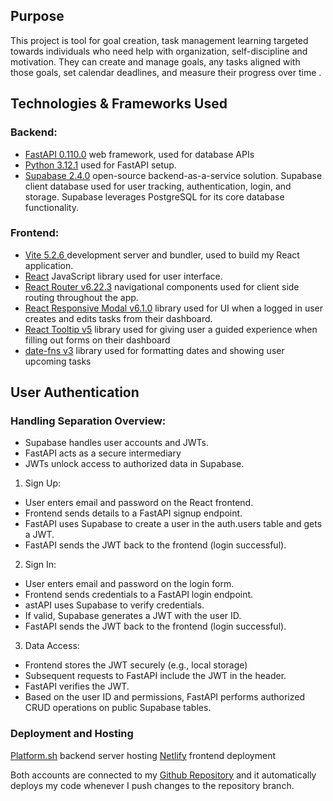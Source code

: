 ## Purpose

This project is tool for goal creation, task management learning targeted towards individuals who need help with organization, self-discipline and motivation. They can create and manage goals, any tasks aligned with those goals, set calendar deadlines, and measure their progress over time .

## Technologies & Frameworks Used

### Backend:

- [FastAPI 0.110.0](https://fastapi.tiangolo.com/) web framework, used for database APIs
- [Python 3.12.1](https://www.python.org/downloads/release/python-3122/) used for FastAPI setup.
- [Supabase 2.4.0](https://supabase.com/docs/guides/database/overview) open-source backend-as-a-service solution. Supabase client database used for user tracking, authentication, login, and storage. Supabase leverages PostgreSQL for its core database functionality.

### Frontend:

- [Vite 5.2.6 ](https://vitejs.dev/guide/) development server and bundler, used to build my React application.  
- [React](https://legacy.reactjs.org/) JavaScript library used for user interface.
- [React Router v6.22.3](https://reacttraining.com/react-router) navigational components used for client side routing throughout the app.
- [React Responsive Modal v6.1.0](https://react-responsive-modal.leopradel.com/) library used for UI when a logged in user creates and edits tasks from their dashboard.
- [React Tooltip v5](https://react-tooltip.com/docs/getting-started) library used for giving user a guided experience when filling out forms on their dashboard
- [date-fns v3](https://date-fns.org/) library used for formatting dates and showing user upcoming tasks

## User Authentication

### Handling Separation Overview:
- Supabase handles user accounts and JWTs.
- FastAPI acts as a secure intermediary
- JWTs unlock access to authorized data in Supabase.

1. Sign Up:

-   User enters email and password on the React frontend.
-   Frontend sends details to a FastAPI signup endpoint.
-   FastAPI uses Supabase to create a user in the auth.users table and gets a JWT.
-   FastAPI sends the JWT back to the frontend (login successful).

2. Sign In:

-   User enters email and password on the login form.
-   Frontend sends credentials to a FastAPI login endpoint.
-   astAPI uses Supabase to verify credentials.
-   If valid, Supabase generates a JWT with the user ID.
-   FastAPI sends the JWT back to the frontend (login successful).

3. Data Access:

-   Frontend stores the JWT securely (e.g., local storage)
-   Subsequent requests to FastAPI include the JWT in the header.
-   FastAPI verifies the JWT.
-   Based on the user ID and permissions, FastAPI performs authorized CRUD operations on public Supabase tables.

### Deployment and Hosting

[Platform.sh](https://auth.api.platform.sh/) backend server hosting
[Netlify](https://app.netlify.com/) frontend deployment

Both accounts are connected to my [Github Repository](https://github.com/Klhall7/actualize-full-stack) and it automatically deploys my code whenever I push changes to the repository branch.
